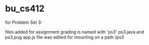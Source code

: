 # bu_cs412


for Problem Set 3:

files added for assignment grading is named with 'ps3' ps3.java and ps3.pug
app.js file was edited for mounting on a path /ps3 
